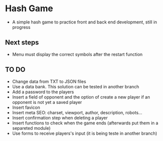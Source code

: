 # Hash Game

- A simple hash game to practice front and back end development, still in progress

## Next steps

- Menu must display the correct symbols after the restart function

## TO DO

- Change data from TXT to JSON files
- Use a data bank. This solution can be tested in another branch
- Add a password to the players
- Insert a field of opponent and the option of create a new player if an opponent is not yet a saved player
- Insert favicon
- Insert meta SEO: charset, viewport, author, description, robots...
- Insert confirmation step when deleting a player
- Insert functions to check when the game ends (afterwards put them in a separeted module)
- Use forms to receive players's input (it is being teste in another branch)